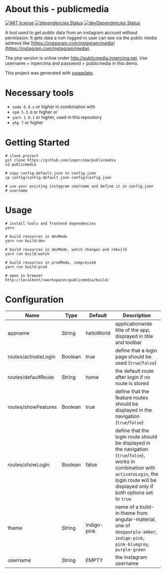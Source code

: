 # About this - publicmedia
[![MIT license](https://img.shields.io/badge/license-MIT-blue.svg)](./LICENSE.md)
[![dependencies Status](https://david-dm.org/inpercima/publicmedia/status.svg)](https://david-dm.org/inpercima/publicmedia)
[![devDependencies Status](https://david-dm.org/inpercima/publicmedia/dev-status.svg)](https://david-dm.org/inpercima/publicmedia?type=dev)

A tool used to get public data from an instagram account without permission.
It gets data a non-logged-in user can see via the public media address like [https://instagram.com/instagram/media](https://instagram.com/instagram/media).

The php version is online under http://publicmedia.inpercima.net. Use username = inpercima and password = publicmedia in this demo.

This project was generated with [swaaplate](https://github.com/inpercima/swaaplate).

# Necessary tools
* `node 6.9.x` or higher in combination with
* `npm 5.3.0` or higher or
* `yarn 1.0.1` or higher, used in this repository
* `php 7` or higher

# Getting Started

```
# clone project
git clone https://github.com/inpercima/publicmedia
cd publicmedia

# copy config.default.json to config.json
cp config/config.default.json config/config.json

# use your existing instagram username and define it in config.json
# username
```

# Usage

```
# install tools and frontend dependencies
yarn

# build resources in devMode
yarn run build:dev

# build resources in devMode, watch changes and rebuild
yarn run build:watch

# build resources in prodMode, compressed
yarn run build:prod

# open in browser
http://localhost/<workspace>/publicmedia/build/
```

# Configuration
| Name | Type | Default | Description |
| ---- | ---- | ------- | ----------- |
| appname | String | helloWorld | applicationwide title of the app, displayed in title and toolbar |
| routes/activateLogin | Boolean | true | define that a login page should be used (`true`/`false`) |
| routes/defaultRoute | String | home | the default route after login if no route is stored |
| routes/showFeatures | Boolean | true | define that the feature routes should be displayed in the navigation (`true`/`false`) |
| routes/showLogin | Boolean | false | define that the login route should be displayed in the navigation (`true`/`false`), works in combination with `activateLogin`, the login route will be displayed only if both options set to `true` |
| theme | String | indigo-pink | name of a build-in theme from angular-material, one of `deeppurple-amber`, `indigo-pink`, `pink-bluegrey`, `purple-green` |
| username | String | EMPTY | the instagram username |
